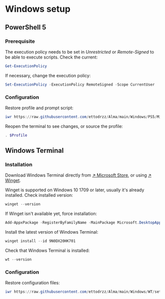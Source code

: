 # Windows setup

## PowerShell 5

### Prerequisite

The execution policy needs to be set in *Unrestricted* or *Remote-Signed* to be able to execute scripts. Check the current:

```powershell
Get-ExecutionPolicy
```

If necessary, change the execution policy:

```powershell
Set-ExecutionPolicy -ExecutionPolicy RemoteSigned -Scope CurrentUser
```

### Configuration

Restore profile and prompt script:

```powershell
iwr https://raw.githubusercontent.com/ettodrzz/Alma/main/Windows/PS5/Microsoft.PowerShell_profile.ps1 -OutFile (ni $Profile -Force); iwr https://raw.githubusercontent.com/ettodrzz/Alma/main/Windows/Scripts/Microsoft.PowerShell_prompt.ps1 -OutFile (ni $Home\Scripts\Microsoft.PowerShell_prompt.ps1 -Force)
```

Reopen the terminal to see changes, or source the profile:

```powershell
. $Profile
```

## Windows Terminal

### Installation

Download Windows Terminal directly from [↗ Microsoft Store](https://apps.microsoft.com/detail/9N0DX20HK701?launch=true&mode=mini), or using [↗ Winget](https://learn.microsoft.com/en-us/windows/package-manager).

Winget is supported on Windows 10 1709 or later, usually it's already installed. Check installed version:

```powershell
winget --version
```

If Winget isn't available yet, force installation:

```powershell
Add-AppxPackage -RegisterByFamilyName -MainPackage Microsoft.DesktopAppInstaller_8wekyb3d8bbwe
```

Install the latest version of Windows Terminal:

```powershell
winget install --id 9N0DX20HK701
```

Check that Windows Terminal is installed:

```powershell
wt --version
```

### Configuration

Restore configuration files:

```powershell
iwr https://raw.githubusercontent.com/ettodrzz/Alma/main/Windows/WT/settings.json -OutFile $Env:LocalAppData\Packages\Microsoft.WindowsTerminal_8wekyb3d8bbwe\LocalState\settings.json; iwr https://raw.githubusercontent.com/ettodrzz/Alma/main/Windows/WT/state.json -OutFile $Env:LocalAppData\Packages\Microsoft.WindowsTerminal_8wekyb3d8bbwe\LocalState\state.json
```
